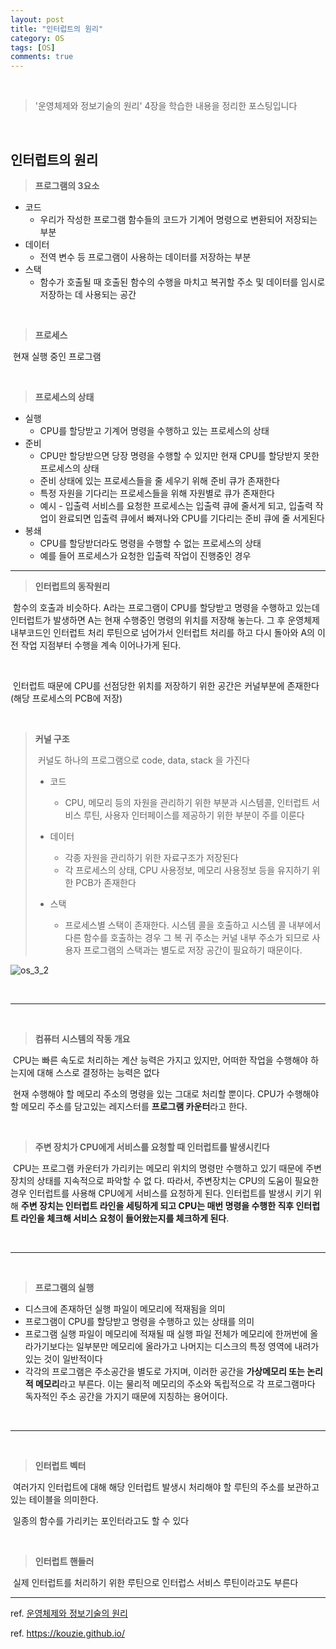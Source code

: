 ```yaml
---
layout: post
title: "인터럽트의 원리"
category: OS
tags: [OS]
comments: true
---
```




<br>

> '운영체제와 정보기술의 원리' 4장을 학습한 내용을 정리한 포스팅입니다

<br>

## 인터럽트의 원리



> **프로그램의 3요소**

- 코드
  - 우리가 작성한 프로그램 함수들의 코드가 기계어 명령으로 변환되어 저장되는 부분
- 데이터
  - 전역 변수 등 프로그램이 사용하는 데이터를 저장하는 부분
- 스택
  - 함수가 호출될 때 호출된 함수의 수행을 마치고 복귀할 주소 및 데이터를 임시로 저장하는 데 사용되는 공간

<br>

> **프로세스**

​	현재 실행 중인 프로그램

<br>

> **프로세스의 상태**

- 실행
  - CPU를 할당받고 기계어 명령을 수행하고 있는 프로세스의 상태
- 준비
  - CPU만 할당받으면 당장 명령을 수행할 수 있지만 현재 CPU를 할당받지 못한 프로세스의 상태
  - 준비 상태에 있는 프로세스들을 줄 세우기 위해 준비 큐가 존재한다
  - 특정 자원을 기다리는 프로세스들을 위해 자원별로 큐가 존재한다
  - 예시 - 입출력 서비스를 요청한 프로세스는 입출력 큐에 줄서게 되고, 입출력 작업이 완료되면 입출력 큐에서 빠져나와 CPU를 기다리는 준비 큐에 줄 서게된다
- 봉쇄
  - CPU를 할당받더라도 명령을 수행할 수 없는 프로세스의 상태
  - 예를 들어 프로세스가 요청한 입출력 작업이 진행중인 경우

---



> **인터럽트의 동작원리**

​	함수의 호출과 비슷하다. A라는 프로그램이 CPU를 할당받고 명령을 수행하고 있는데 인터럽트가 발생하면 A는 현재 수행중인 	명령의 위치를 저장해 놓는다. 그 후 운영체제 내부코드인 인터럽트 처리 루틴으로 넘어가서 인터럽트 처리를 하고 다시 돌아와 	A의 이전 작업 지점부터 수행을 계속 이어나가게 된다. 

<br>

​	인터럽트 때문에 CPU를 선점당한 위치를 저장하기 위한 공간은 커널부분에 존재한다 (해당 프로세스의 PCB에 저장)

<br>

> **커널 구조**
>
> ​	커널도 하나의 프로그램으로 code, data, stack 을 가진다
>
> - 코드
>   - CPU, 메모리 등의 자원을 관리하기 위한 부분과 시스템콜, 인터럽트 서비스 루틴, 사용자 인터페이스를 제공하기 위한 부분이 주를 이룬다
> - 데이터
>   - 각종 자원을 관리하기 위한 자료구조가 저장된다
>   - 각 프로세스의 상태, CPU 사용정보, 메모리 사용정보 등을 유지하기 위한 PCB가 존재한다
>
> - 스택 
>   - 프로세스별 스택이 존재한다. 시스템 콜을 호출하고 시스템 콜 내부에서 다른 함수를 호출하는 경우 그 복	귀 주소는 커널 내부 주소가 되므로 사용자 프로그램의 스택과는 별도로 저장 공간이 필요하기 때문이다.

![os_3_2](https://kouzie.github.io/assets/OS/OS_3_2.png)

<br>



---

<br>

> **컴퓨터 시스템의 작동 개요**

​	CPU는 빠른 속도로 처리하는 계산 능력은 가지고 있지만, 어떠한 작업을 수행해야 하는지에 대해 스스로 결정하는 능력은 없다

​	현재 수행해야 할 메모리 주소의 명령을 있는 그대로 처리할 뿐이다. CPU가 수행해야 할 메모리 주소를 담고있는 레지스터를 	**프로그램 카운터**라고 한다.

<br>

> **주변 장치가 CPU에게 서비스를 요청할 때 인터럽트를 발생시킨다**

​	CPU는 프로그램 카운터가 가리키는 메모리 위치의 명령만 수행하고 있기 때문에 주변 장치의 상태를 지속적으로 파악할 수 없	다. 따라서, 주변장치는 CPU의 도움이 필요한 경우 인터럽트를 사용해 CPU에게 서비스를 요청하게 된다. 인터럽트를 발생시	키기 위해 **주변 장치는 인터럽트 라인을 세팅하게 되고 CPU는 매번 명령을 수행한 직후 인터럽트 라인을 체크해 서비스 요청이 	들어왔는지를 체크하게 된다**. 

<br>

---

<br>

> **프로그램의 실행**

- 디스크에 존재하던 실행 파일이 메모리에 적재됨을 의미
- 프로그램이 CPU를 할당받고 명령을 수행하고 있는 상태를 의미
- 프로그램 실행 파일이 메모리에 적재될 때 실행 파일 전체가 메모리에 한꺼번에 올라가기보다는 일부분만 메모리에 올라가고 나머지는 디스크의 특정 영역에 내려가 있는 것이 일반적이다
- 각각의 프로그램은 주소공간을 별도로 가지며, 이러한 공간을 **가상메모리 또는 논리적 메모리**라고 부른다. 이는 물리적 메모리의 주소와 독립적으로 각 프로그램마다 독자적인 주소 공간을 가지기 때문에 지칭하는 용어이다.

<br>

---

<br>

> **인터럽트 벡터**

​	여러가지 인터럽트에 대해 해당 인터럽트 발생시 처리해야 할 루틴의 주소를 보관하고 있는 테이블을 의미한다.

​	일종의 함수를 가리키는 포인터라고도 할 수 있다

<br>

> **인터럽트 핸들러**

​	실제 인터럽트를 처리하기 위한 루틴으로 인터럽스 서비스 루틴이라고도 부른다



---



ref. <a href="https://www.aladin.co.kr/shop/wproduct.aspx?ItemId=1707071">운영체제와 정보기술의 원리</a><br>

ref. <a href="[https://kouzie.github.io/operatingsystem/%ED%94%84%EB%A1%9C%EC%84%B8%EC%8A%A4-1/#](https://kouzie.github.io/operatingsystem/프로세스-1/#)">https://kouzie.github.io/</a>

